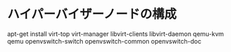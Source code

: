 # ハイパーバイザーノードの構成




apt-get install virt-top  virt-manager libvirt-clients libvirt-daemon qemu-kvm qemu openvswitch-switch openvswitch-common openvswitch-doc


